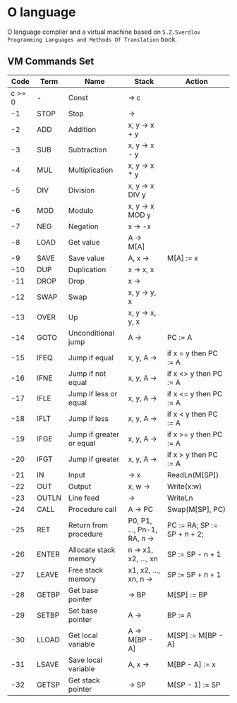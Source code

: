 # O language

O language compiler and a virtual machine based on `S.Z.Sverdlov Programming Languages and Methods Of Translation` book.

## VM Commands Set

| Code   | Term  | Name                     | Stack                       | Action                        |
|--------|-------|--------------------------|-----------------------------|-------------------------------|
| c >= 0 | -     | Const                    | -> c                        |                               |
| -1     | STOP  | Stop                     | ->                          |                               |
| -2     | ADD   | Addition                 | x, y -> x + y               |                               |
| -3     | SUB   | Subtraction              | x, y -> x - y               |                               |
| -4     | MUL   | Multiplication           | x, y -> x * y               |                               |
| -5     | DIV   | Division                 | x, y -> x DIV y             |                               |
| -6     | MOD   | Modulo                   | x, y -> x MOD y             |                               |
| -7     | NEG   | Negation                 | x -> -x                     |                               |
| -8     | LOAD  | Get value                | A -> M[A]                   |                               |
| -9     | SAVE  | Save value               | A, x ->                     | M[A] := x                     |
| -10    | DUP   | Duplication              | x -> x, x                   |                               |
| -11    | DROP  | Drop                     | x ->                        |                               |
| -12    | SWAP  | Swap                     | x, y -> y, x                |                               |
| -13    | OVER  | Up                       | x, y -> x, y, x             |                               |
| -14    | GOTO  | Unconditional jump       | A ->                        | PC := A                       |
| -15    | IFEQ  | Jump if equal            | x, y, A ->                  | if x = y then PC := A         |
| -16    | IFNE  | Jump if not equal        | x, y, A ->                  | if x <> y then PC := A        |
| -17    | IFLE  | Jump if less or equal    | x, y, A ->                  | if x <= y then PC := A        |
| -18    | IFLT  | Jump if less             | x, y, A ->                  | if x < y then PC := A         |
| -19    | IFGE  | Jump if greater or equal | x, y, A ->                  | if x >= y then PC := A        |
| -20    | IFGT  | Jump if greater          | x, y, A ->                  | if x > y then PC := A         |
| -21    | IN    | Input                    | -> x                        | ReadLn(M[SP])                 |
| -22    | OUT   | Output                   | x, w ->                     | Write(x:w)                    |
| -23    | OUTLN | Line feed                | ->                          | WriteLn                       |
| -24    | CALL  | Procedure call           | A -> PC                     | Swap(M[SP], PC)               |
| -25    | RET   | Return from procedure    | P0, P1, ..., Pn-1, RA, n -> | PC := RA; SP := SP + n + 2;   |
| -26    | ENTER | Allocate stack memory    | n -> x1, x2, ..., xn        | SP := SP - n + 1              |
| -27    | LEAVE | Free stack memory        | x1, x2, ..., xn, n ->       | SP := SP + n + 1              |
| -28    | GETBP | Get base pointer         | -> BP                       | M[SP] := BP                   |
| -29    | SETBP | Set base pointer         | A ->                        | BP := A                       |
| -30    | LLOAD | Get local variable       | A -> M[BP - A]              | M[SP] := M[BP - A]            |
| -31    | LSAVE | Save local variable      | A, x ->                     | M[BP - A] := x                |
| -32    | GETSP | Get stack pointer        | -> SP                       | M[SP - 1] := SP               |